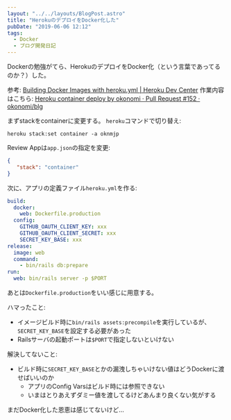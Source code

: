 ```yaml
---
layout: "../../layouts/BlogPost.astro"
title: "HerokuのデプロイをDocker化した"
pubDate: "2019-06-06 12:12"
tags:
  - Docker
  - ブログ開発日記
---
```

Dockerの勉強がてら、HerokuのデプロイをDocker化（という言葉であってるのか？）した。

参考: [Building Docker Images with heroku.yml | Heroku Dev Center](https://devcenter.heroku.com/articles/build-docker-images-heroku-yml#release-configuring-release-phase)
作業内容はこちら: [Heroku container deploy by okonomi · Pull Request #152 · okonomi/blg](https://github.com/okonomi/blg/pull/152)

まずstackをcontainerに変更する。
`heroku`コマンドで切り替え:

```
heroku stack:set container -a oknmjp
```

Review Appは`app.json`の指定を変更:

```json
{
   "stack": "container"
}
```

次に、アプリの定義ファイル`heroku.yml`を作る:

```yaml
build:
  docker:
    web: Dockerfile.production
  config:
    GITHUB_OAUTH_CLIENT_KEY: xxx
    GITHUB_OAUTH_CLIENT_SECRET: xxx
    SECRET_KEY_BASE: xxx
release:
  image: web
  command:
    - bin/rails db:prepare
run:
  web: bin/rails server -p $PORT
```

あとは`Dockerfile.production`をいい感じに用意する。

ハマったこと:

- イメージビルド時に`bin/rails assets:precompile`を実行しているが、`SECRET_KEY_BASE`を設定する必要があった
- Railsサーバの起動ポートは`$PORT`で指定しないといけない

解決してないこと:

- ビルド時に`SECRET_KEY_BASE`とかの漏洩しちゃいけない値はどうDockerに渡せばいいのか
  - アプリのConfig Varsはビルド時には参照できない
  - いまはとりあえずダミー値を渡してるけどあんまり良くない気がする

まだDocker化した恩恵は感じてないけど…
